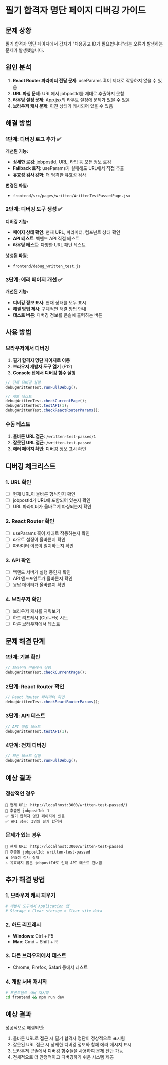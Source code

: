 # 필기 합격자 명단 페이지 디버깅 가이드

## 문제 상황
필기 합격자 명단 페이지에서 갑자기 "채용공고 ID가 필요합니다"라는 오류가 발생하는 문제가 발생했습니다.

## 원인 분석
1. **React Router 파라미터 전달 문제**: useParams 훅이 제대로 작동하지 않을 수 있음
2. **URL 파싱 문제**: URL에서 jobpostId를 제대로 추출하지 못함
3. **라우팅 설정 문제**: App.jsx의 라우트 설정에 문제가 있을 수 있음
4. **브라우저 캐시 문제**: 이전 상태가 캐시되어 있을 수 있음

## 해결 방법

### 1단계: 디버깅 로그 추가 ✅

**개선된 기능:**
- **상세한 로깅**: jobpostId, URL, 타입 등 모든 정보 로깅
- **Fallback 로직**: useParams가 실패해도 URL에서 직접 추출
- **유효성 검사 강화**: 더 엄격한 유효성 검사

**변경된 파일:**
- `frontend/src/pages/written/WrittenTestPassedPage.jsx`

### 2단계: 디버깅 도구 생성 ✅

**디버깅 기능:**
- **페이지 상태 확인**: 현재 URL, 파라미터, 컴포넌트 상태 확인
- **API 테스트**: 백엔드 API 직접 테스트
- **라우팅 테스트**: 다양한 URL 패턴 테스트

**생성된 파일:**
- `frontend/debug_written_test.js`

### 3단계: 에러 페이지 개선 ✅

**개선된 기능:**
- **디버깅 정보 표시**: 현재 상태를 모두 표시
- **해결 방법 제시**: 구체적인 해결 방법 안내
- **테스트 버튼**: 디버깅 정보를 콘솔에 출력하는 버튼

## 사용 방법

### 브라우저에서 디버깅
1. **필기 합격자 명단 페이지로 이동**
2. **브라우저 개발자 도구 열기** (F12)
3. **Console 탭에서 디버깅 함수 실행**

```javascript
// 전체 디버깅 실행
debugWrittenTest.runFullDebug();

// 개별 테스트
debugWrittenTest.checkCurrentPage();
debugWrittenTest.testAPI(1);
debugWrittenTest.checkReactRouterParams();
```

### 수동 테스트
1. **올바른 URL 접근**: `/written-test-passed/1`
2. **잘못된 URL 접근**: `/written-test-passed`
3. **에러 페이지 확인**: 디버깅 정보 표시 확인

## 디버깅 체크리스트

### 1. URL 확인
- [ ] 현재 URL이 올바른 형식인지 확인
- [ ] jobpostId가 URL에 포함되어 있는지 확인
- [ ] URL 파라미터가 올바르게 파싱되는지 확인

### 2. React Router 확인
- [ ] useParams 훅이 제대로 작동하는지 확인
- [ ] 라우트 설정이 올바른지 확인
- [ ] 파라미터 이름이 일치하는지 확인

### 3. API 확인
- [ ] 백엔드 서버가 실행 중인지 확인
- [ ] API 엔드포인트가 올바른지 확인
- [ ] 응답 데이터가 올바른지 확인

### 4. 브라우저 확인
- [ ] 브라우저 캐시를 지워보기
- [ ] 하드 리프레시 (Ctrl+F5) 시도
- [ ] 다른 브라우저에서 테스트

## 문제 해결 단계

### 1단계: 기본 확인
```javascript
// 브라우저 콘솔에서 실행
debugWrittenTest.checkCurrentPage();
```

### 2단계: React Router 확인
```javascript
// React Router 파라미터 확인
debugWrittenTest.checkReactRouterParams();
```

### 3단계: API 테스트
```javascript
// API 직접 테스트
debugWrittenTest.testAPI(1);
```

### 4단계: 전체 디버깅
```javascript
// 모든 테스트 실행
debugWrittenTest.runFullDebug();
```

## 예상 결과

### 정상적인 경우
```
📍 현재 URL: http://localhost:3000/written-test-passed/1
📍 추출된 jobpostId: 1
✅ 필기 합격자 명단 페이지에 있음
✅ API 성공: 3명의 필기 합격자
```

### 문제가 있는 경우
```
📍 현재 URL: http://localhost:3000/written-test-passed
📍 추출된 jobpostId: written-test-passed
❌ 유효성 검사 실패
⚠️ 유효하지 않은 jobpostId로 인해 API 테스트 건너뜀
```

## 추가 해결 방법

### 1. 브라우저 캐시 지우기
```bash
# 개발자 도구에서 Application 탭
# Storage > Clear storage > Clear site data
```

### 2. 하드 리프레시
- **Windows**: Ctrl + F5
- **Mac**: Cmd + Shift + R

### 3. 다른 브라우저에서 테스트
- Chrome, Firefox, Safari 등에서 테스트

### 4. 개발 서버 재시작
```bash
# 프론트엔드 서버 재시작
cd frontend && npm run dev
```

## 예상 결과

성공적으로 해결되면:
1. 올바른 URL로 접근 시 필기 합격자 명단이 정상적으로 표시됨
2. 잘못된 URL 접근 시 상세한 디버깅 정보와 함께 에러 메시지 표시
3. 브라우저 콘솔에서 디버깅 함수들을 사용하여 문제 진단 가능
4. 전체적으로 더 안정적이고 디버깅하기 쉬운 시스템 제공 